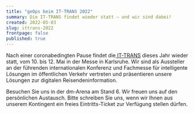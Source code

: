 ```yaml
---
title: "geOps beim IT-TRANS 2022"
summary: Die IT-TRANS findet wieder statt – und wir sind dabei!
created: 2022-05-03
slug: ittrans-2022
frontpage: false
published: true
---
```

Nach einer coronabedingten Pause findet die[ IT-TRANS](https://www.it-trans.org/) dieses Jahr wieder statt, vom 10. bis 12. Mai in der Messe in Karlsruhe. Wir sind als Aussteller an der führenden internationalen Konferenz und Fachmesse für intelligente Lösungen im öffentlichen Verkehr vertreten und präsentieren unsere Lösungen zur digitalen Reisendeninformation.

Besuchen Sie uns in der dm-Arena am Stand 6. Wir freuen uns auf den persönlichen Austausch. Bitte schreiben Sie uns, wenn wir Ihnen aus unserem Kontingent ein freies Eintritts-Ticket zur Verfügung stellen dürfen.